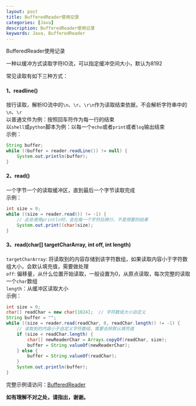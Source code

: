 ```yaml
---
layout: post
title: BufferedReader使用记录
categories: [Java]
description: BufferedReader使用记录
keywords: Java, BufferedReader
---
```


BufferedReader使用记录

一种以缓冲方式读取字符IO流，可以指定缓冲空间大小，默认为8192 

常见读取有如下三种方式：

#### 1、readline()
按行读取，解析IO流中的`\n`、`\r`、`\r\n`作为读取结束依据，不会解析字符串中的`\n`、`\r`    
以普通文件为例：按照回车符作为每一行的结束  
以`shell`或`python`脚本为例：以每一个`echo`或者`print`或者`log`输出结束  
示例：  
```java
String buffer;
while ((buffer = reader.readLine()) != null) {
    System.out.println(buffer);
}
```

#### 2、read()
一个字节一个的读取缓冲区，直到最后一个字节读取完成  
示例：  
```java
int size = 0;
while ((size = reader.read()) != -1) {
    // 此处使用println时，会在每一个字符后换行，不是想要的结果
    System.out.print((char)size);
}
```

#### 3、read(char[] targetCharArray, int off, int length)
`targetCharArray`: 将读取到的内容存储到该字符数组，如果读取内容小于字符数组大小，会默认填充值，需要做处理  
`off`: 偏移量，从什么位置开始读取，一般设置为0，从原点读取，每次完整的读取一个`char`数组  
`length`：从缓冲区读取大小  
示例：  
```java
int size = 0;
char[] readChar = new char[1024];  // 字符数组大小自定义
String buffer = "";
while ((size = reader.read(readChar, 0, readChar.length)) != -1) {
    // 读取到的内容小于自定义字符数组，需要去除默认填充值
    if (size < readChar.length) {
        char[] newReaderChar = Arrays.copyOf(readChar, size);
        buffer = String.valueOf(newReaderChar);
    } else {
        buffer = String.valueOf(readChar);
    }
    System.out.println(buffer);
}
```

完整示例请访问：[BufferedReader](https://github.com/duwei0227/java-demo/blob/master/src/main/java/top/probiecoder/BufferedReaderDemo.java)

**如有理解不对之处，请指出，谢谢。**